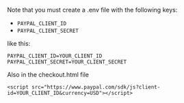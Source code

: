 Note that you must create a .env file with the following keys:
- `PAYPAL_CLIENT_ID`
- `PAYPAL_CLIENT_SECRET`

like this:

```
PAYPAL_CLIENT_ID=YOUR_CLIENT_ID
PAYPAL_CLIENT_SECRET=YOUR_CLIENT_SECRET

```

Also in the checkout.html file

```
<script src="https://www.paypal.com/sdk/js?client-id=YOUR_CLIENT_ID&currency=USD"></script>
```